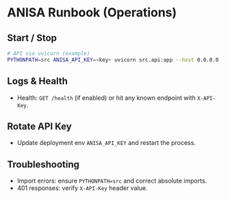 # ANISA Runbook (Operations)

## Start / Stop
```bash
# API via uvicorn (example)
PYTHONPATH=src ANISA_API_KEY=<key> uvicorn src.api:app --host 0.0.0.0 --port 8000
```

## Logs & Health
- Health: `GET /health` (if enabled) or hit any known endpoint with `X-API-Key`.

## Rotate API Key
- Update deployment env `ANISA_API_KEY` and restart the process.

## Troubleshooting
- Import errors: ensure `PYTHONPATH=src` and correct absolute imports.
- 401 responses: verify `X-API-Key` header value.
